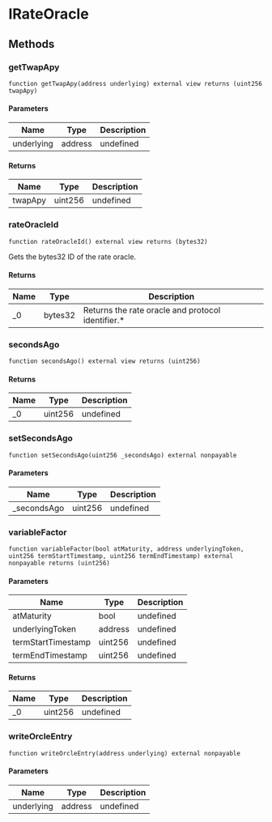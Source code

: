 # IRateOracle









## Methods

### getTwapApy

```solidity
function getTwapApy(address underlying) external view returns (uint256 twapApy)
```





#### Parameters

| Name | Type | Description |
|---|---|---|
| underlying | address | undefined

#### Returns

| Name | Type | Description |
|---|---|---|
| twapApy | uint256 | undefined

### rateOracleId

```solidity
function rateOracleId() external view returns (bytes32)
```

Gets the bytes32 ID of the rate oracle.




#### Returns

| Name | Type | Description |
|---|---|---|
| _0 | bytes32 | Returns the rate oracle and protocol identifier.*

### secondsAgo

```solidity
function secondsAgo() external view returns (uint256)
```






#### Returns

| Name | Type | Description |
|---|---|---|
| _0 | uint256 | undefined

### setSecondsAgo

```solidity
function setSecondsAgo(uint256 _secondsAgo) external nonpayable
```





#### Parameters

| Name | Type | Description |
|---|---|---|
| _secondsAgo | uint256 | undefined

### variableFactor

```solidity
function variableFactor(bool atMaturity, address underlyingToken, uint256 termStartTimestamp, uint256 termEndTimestamp) external nonpayable returns (uint256)
```





#### Parameters

| Name | Type | Description |
|---|---|---|
| atMaturity | bool | undefined
| underlyingToken | address | undefined
| termStartTimestamp | uint256 | undefined
| termEndTimestamp | uint256 | undefined

#### Returns

| Name | Type | Description |
|---|---|---|
| _0 | uint256 | undefined

### writeOrcleEntry

```solidity
function writeOrcleEntry(address underlying) external nonpayable
```





#### Parameters

| Name | Type | Description |
|---|---|---|
| underlying | address | undefined




